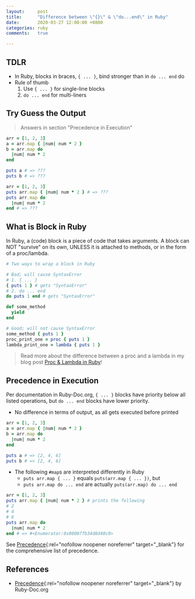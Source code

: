 ```yaml
---
layout:     post
title:      "Difference between \"{}\" & \"do...end\" in Ruby"
date:       2020-03-27 12:00:00 +0800
categories: ruby
comments:   true

---
```


## TDLR
- In Ruby, blocks in braces, `{ ... }`, bind stronger than in `do ... end` do
- Rule of thumb
  1. Use `{ ... }` for single-line blocks
  2. `do ... end` for multi-liners

## Try Guess the Output
> Answers in section "Precedence in Execution"

```ruby
arr = [1, 2, 3]
a = arr.map { |num| num * 2 }
b = arr.map do
  |num| num * 2
end

puts a # => ???
puts b # => ???
```

```ruby
arr = [1, 2, 3]
puts arr.map { |num| num * 2 } # => ???
puts arr.map do
  |num| num * 2
end # => ???
```

## What is Block in Ruby
In Ruby, a (code) block is a piece of code that takes arguments. A block can NOT "survive" on its own, UNLESS it is attached to methods, or in the form of a proc/lambda.

```ruby
# Two ways to wrap a block in Ruby

# Bad; will cause SyntaxError
# 1. { ... }
{ puts 1 } # gets "SyntaxError"
# 2. do ... end
do puts 1 end # gets "SyntaxError"

def some_method
  yield
end

# Good; will not cause SyntaxError
some_method { puts 1 }
proc_print_one = proc { puts 1 }
lambda_print_one = lambda { puts 1 }
```

> Read more about the difference between a proc and a lambda in my blog post [Proc & Lambda in Ruby](/posts/ruby-proc-lambda)!

## Precedence in Execution
Per documentation in Ruby-Doc.org, `{ ... }` blocks have priority below all listed operations, but `do ... end` blocks have lower priority.

- No difference in terms of output, as all gets executed before printed

```ruby
arr = [1, 2, 3]
a = arr.map { |num| num * 2 }
b = arr.map do
  |num| num * 2
end

puts a # => [2, 4, 6]
puts b # => [2, 4, 6]
```

- The following `#map`s are interpreted differently in Ruby
  - `puts arr.map { ... }` equals `puts(arr.map { ... })`, but
  - `puts arr.map do ... end` are actually `puts(arr.map) do ... end`

```ruby
arr = [1, 2, 3]
puts arr.map { |num| num * 2 } # prints the following
# 2
# 4
# 6
puts arr.map do
  |num| num * 2
end # => #<Enumerator:0x00007fb34d8d40c0>
```

See [Precedence](https://ruby-doc.org/core-2.7.0/doc/syntax/precedence_rdoc.html){:rel="nofollow noopener noreferrer" target="_blank"} for the comprehensive list of precedence.

## References
- [Precedence](https://ruby-doc.org/core-2.7.0/doc/syntax/precedence_rdoc.html){:rel="nofollow noopener noreferrer" target="_blank"} by Ruby-Doc.org
